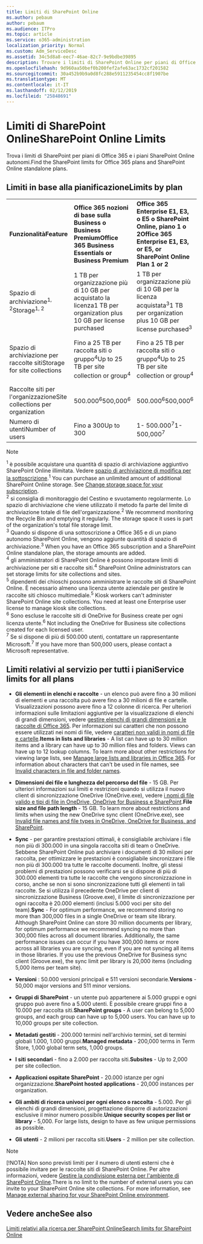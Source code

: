 ```yaml
---
title: Limiti di SharePoint Online
ms.author: pebaum
author: pebaum
ms.audience: ITPro
ms.topic: article
ms.service: o365-administration
localization_priority: Normal
ms.custom: Adm_ServiceDesc
ms.assetid: 34c5d8a8-eec7-46ae-82c7-9e9bdbe39895
description: Trovare i limiti di SharePoint Online per piani di Office 365 Enterprise e per piani autonomi.
ms.openlocfilehash: 9d960aa50bef0b200fef2afe63ac1732cf201582
ms.sourcegitcommit: 30a452b9b9a0d8fc288e5911235454cc8f1907be
ms.translationtype: MT
ms.contentlocale: it-IT
ms.lasthandoff: 02/12/2019
ms.locfileid: "25848691"
---
```

# <a name="sharepoint-online-limits"></a><span data-ttu-id="9e700-103">Limiti di SharePoint Online</span><span class="sxs-lookup"><span data-stu-id="9e700-103">SharePoint Online Limits</span></span>

<span data-ttu-id="9e700-104">Trova i limiti di SharePoint per piani di Office 365 e i piani SharePoint Online autonomi.</span><span class="sxs-lookup"><span data-stu-id="9e700-104">Find the SharePoint limits for Office 365 plans and SharePoint Online standalone plans.</span></span>
  
## <a name="limits-by-plan"></a><span data-ttu-id="9e700-105">Limiti in base alla pianificazione</span><span class="sxs-lookup"><span data-stu-id="9e700-105">Limits by plan</span></span>

|||||
|:-----|:-----|:-----|:-----|
|<span data-ttu-id="9e700-106">**Funzionalità**</span><span class="sxs-lookup"><span data-stu-id="9e700-106">**Feature**</span></span> <br/> |<span data-ttu-id="9e700-107">**Office 365 nozioni di base sulla Business o Business Premium**</span><span class="sxs-lookup"><span data-stu-id="9e700-107">**Office 365 Business Essentials or Business Premium**</span></span> <br/> |<span data-ttu-id="9e700-108">**Office 365 Enterprise E1, E3, o E5 o SharePoint Online, piano 1 o 2**</span><span class="sxs-lookup"><span data-stu-id="9e700-108">**Office 365 Enterprise E1, E3, or E5, or SharePoint Online Plan 1 or 2**</span></span> <br/> | <span data-ttu-id="9e700-109">**Office 365 Enterprise F1**</span><span class="sxs-lookup"><span data-stu-id="9e700-109">**Office 365 Enterprise F1**</span></span> <br/> |
|<span data-ttu-id="9e700-110">Spazio di archiviazione<sup>1, 2</sup></span><span class="sxs-lookup"><span data-stu-id="9e700-110">Storage<sup>1, 2</sup></span></span> <br/> |<span data-ttu-id="9e700-111">1 TB per organizzazione più di 10 GB per acquistato la licenza</span><span class="sxs-lookup"><span data-stu-id="9e700-111">1 TB per organization plus 10 GB per license purchased</span></span>  <br/> |<span data-ttu-id="9e700-112">1 TB per organizzazione più di 10 GB per la licenza acquistata<sup>3</sup></span><span class="sxs-lookup"><span data-stu-id="9e700-112">1 TB per organization plus 10 GB per license purchased<sup>3</sup></span></span> <br/> |<span data-ttu-id="9e700-113">1 TB per ogni organizzazione<sup>3</sup></span><span class="sxs-lookup"><span data-stu-id="9e700-113">1 TB per organization <sup>3</sup></span></span> <br/> |
|<span data-ttu-id="9e700-114">Spazio di archiviazione per raccolte siti</span><span class="sxs-lookup"><span data-stu-id="9e700-114">Storage for site collections</span></span>  <br/> |<span data-ttu-id="9e700-115">Fino a 25 TB per raccolta siti o gruppo<sup>4</sup></span><span class="sxs-lookup"><span data-stu-id="9e700-115">Up to 25 TB per site collection or group<sup>4</sup></span></span> <br/> |<span data-ttu-id="9e700-116">Fino a 25 TB per raccolta siti o gruppo<sup>4</sup></span><span class="sxs-lookup"><span data-stu-id="9e700-116">Up to 25 TB per site collection or group<sup>4</sup></span></span> <br/> |<span data-ttu-id="9e700-117">Fino a 25 TB per raccolta siti o gruppo<sup>5</sup></span><span class="sxs-lookup"><span data-stu-id="9e700-117">Up to 25 TB per site collection or group<sup>5</sup></span></span> <br/> |
|<span data-ttu-id="9e700-118">Raccolte siti per l'organizzazione</span><span class="sxs-lookup"><span data-stu-id="9e700-118">Site collections per organization</span></span>  <br/> |<span data-ttu-id="9e700-119">500.000<sup>6</sup></span><span class="sxs-lookup"><span data-stu-id="9e700-119">500,000<sup>6</sup></span></span> <br/> |<span data-ttu-id="9e700-120">500.000<sup>6</sup></span><span class="sxs-lookup"><span data-stu-id="9e700-120">500,000<sup>6</sup></span></span> <br/> |<span data-ttu-id="9e700-121"> 500.000</span><span class="sxs-lookup"><span data-stu-id="9e700-121">500,000</span></span><br/> |
|<span data-ttu-id="9e700-122">Numero di utenti</span><span class="sxs-lookup"><span data-stu-id="9e700-122">Number of users</span></span>  <br/> |<span data-ttu-id="9e700-123">Fino a 300</span><span class="sxs-lookup"><span data-stu-id="9e700-123">Up to 300</span></span>  <br/> |<span data-ttu-id="9e700-124">1- 500.000<sup>7</sup></span><span class="sxs-lookup"><span data-stu-id="9e700-124">1- 500,000<sup>7</sup></span></span> <br/> |<span data-ttu-id="9e700-125">1- 500.000<sup>7</sup></span><span class="sxs-lookup"><span data-stu-id="9e700-125">1- 500,000<sup>7</sup></span></span> <br/> |
   
> [!NOTE]
> <span data-ttu-id="9e700-p101"><sup>1</sup> è possibile acquistare una quantità di spazio di archiviazione aggiuntivo SharePoint Online illimitata. Vedere [spazio di archiviazione di modifica per la sottoscrizione](https://support.office.com/article/96EA3533-DE64-4B01-839A-C560875A662C).</span><span class="sxs-lookup"><span data-stu-id="9e700-p101"><sup>1</sup> You can purchase an unlimited amount of additional SharePoint Online storage. See [Change storage space for your subscription](https://support.office.com/article/96EA3533-DE64-4B01-839A-C560875A662C). </span></span><br/><span data-ttu-id="9e700-p102"><sup>2</sup> si consiglia di monitoraggio del Cestino e svuotamento regolarmente. Lo spazio di archiviazione che viene utilizzato il metodo fa parte del limite di archiviazione totale di file dell'organizzazione.</span><span class="sxs-lookup"><span data-stu-id="9e700-p102"><sup>2</sup> We recommend monitoring the Recycle Bin and emptying it regularly. The storage space it uses is part of the organization's total file storage limit. </span></span><br/> <span data-ttu-id="9e700-p103"><sup>3</sup> Quando si dispone di una sottoscrizione a Office 365 e di un piano autonomo SharePoint Online, vengono aggiunte quantità di spazio di archiviazione.</span><span class="sxs-lookup"><span data-stu-id="9e700-p103"><sup>3</sup> When you have an Office 365 subscription and a SharePoint Online standalone plan, the storage amounts are added. </span></span><br/><span data-ttu-id="9e700-p104"><sup>4</sup> gli amministratori di SharePoint Online è possono impostare limiti di archiviazione per siti e raccolte siti.</span><span class="sxs-lookup"><span data-stu-id="9e700-p104"><sup>4</sup> SharePoint Online administrators can set storage limits for site collections and sites. </span></span><br/> <span data-ttu-id="9e700-p105"><sup>5</sup> dipendenti dei chioschi possono amministrare le raccolte siti di SharePoint Online. È necessario almeno una licenza utente aziendale per gestire le raccolte siti chiosco multimediale.</span><span class="sxs-lookup"><span data-stu-id="9e700-p105"><sup>5</sup> Kiosk workers can't administer SharePoint Online site collections. You need at least one Enterprise user license to manage kiosk site collections. </span></span><br/> <span data-ttu-id="9e700-p106"><sup>6</sup> Sono escluse le raccolte siti di OneDrive for Business create per ogni licenza utente.</span><span class="sxs-lookup"><span data-stu-id="9e700-p106"><sup>6</sup> Not including the OneDrive for Business site collections created for each licensed user. </span></span><br/><span data-ttu-id="9e700-135"><sup>7</sup> Se si dispone di più di 500.000 utenti, contattare un rappresentante Microsoft.</span><span class="sxs-lookup"><span data-stu-id="9e700-135"><sup>7</sup> If you have more than 500,000 users, please contact a Microsoft representative.</span></span> 
  

  
## <a name="service-limits-for-all-plans"></a><span data-ttu-id="9e700-136">Limiti relativi al servizio per tutti i piani</span><span class="sxs-lookup"><span data-stu-id="9e700-136">Service limits for all plans</span></span>

- <span data-ttu-id="9e700-p107">**Gli elementi in elenchi e raccolte** - un elenco può avere fino a 30 milioni di elementi e una raccolta può avere fino a 30 milioni di file e cartelle. Visualizzazioni possono avere fino a 12 colonne di ricerca. Per ulteriori informazioni sulle limitazioni aggiuntive per la visualizzazione di elenchi di grandi dimensioni, vedere [gestire elenchi di grandi dimensioni e le raccolte di Office 365](https://support.office.com/article/b4038448-ec0e-49b7-b853-679d3d8fb784). Per informazioni sui caratteri che non possono essere utilizzati nei nomi di file, vedere [caratteri non validi in nomi di file e cartelle](https://support.office.com/article/64883a5d-228e-48f5-b3d2-eb39e07630fa).</span><span class="sxs-lookup"><span data-stu-id="9e700-p107">**Items in lists and libraries** - A list can have up to 30 million items and a library can have up to 30 million files and folders. Views can have up to 12 lookup columns. To learn more about other restrictions for viewing large lists, see [Manage large lists and libraries in Office 365](https://support.office.com/article/b4038448-ec0e-49b7-b853-679d3d8fb784). For information about characters that can't be used in file names, see [Invalid characters in file and folder names](https://support.office.com/article/64883a5d-228e-48f5-b3d2-eb39e07630fa).</span></span>

- <span data-ttu-id="9e700-p108">**Dimensioni dei file e lunghezza del percorso del file** - 15 GB. Per ulteriori informazioni sui limiti e restrizioni quando si utilizza il nuovo client di sincronizzazione OneDrive (OneDrive.exe), vedere [i nomi di file valido e tipi di file in OneDrive, OneDrive for Business e SharePoint](https://support.office.com/article/64883a5d-228e-48f5-b3d2-eb39e07630fa).</span><span class="sxs-lookup"><span data-stu-id="9e700-p108">**File size and file path length** - 15 GB. To learn more about restrictions and limits when using the new OneDrive sync client (OneDrive.exe), see [Invalid file names and file types in OneDrive, OneDrive for Business, and SharePoint](https://support.office.com/article/64883a5d-228e-48f5-b3d2-eb39e07630fa).</span></span>

- <span data-ttu-id="9e700-p109">**Sync** - per garantire prestazioni ottimali, è consigliabile archiviare i file non più di 300.000 in una singola raccolta siti di team o OneDrive. Sebbene SharePoint Online può archiviare i documenti di 30 milioni per raccolta, per ottimizzare le prestazioni è consigliabile sincronizzare i file non più di 300.000 tra tutte le raccolte documenti. Inoltre, gli stessi problemi di prestazioni possono verificarsi se si dispone di più di 300.000 elementi tra tutte le raccolte che vengono sincronizzazione in corso, anche se non si sono sincronizzazione tutti gli elementi in tali raccolte. Se si utilizza il precedente OneDrive per client di sincronizzazione Business (Groove.exe), il limite di sincronizzazione per ogni raccolta è 20.000 elementi (inclusi 5.000 voci per sito del team).</span><span class="sxs-lookup"><span data-stu-id="9e700-p109">**Sync** - For optimum performance, we recommend storing no more than 300,000 files in a single OneDrive or team site library. Although SharePoint Online can store 30 million documents per library, for optimum performance we recommend syncing no more than 300,000 files across all document libraries. Additionally, the same performance issues can occur if you have 300,000 items or more across all libraries you are syncing, even if you are not syncing all items in those libraries. If you use the previous OneDrive for Business sync client (Groove.exe), the sync limit per library is 20,000 items (including 5,000 items per team site).</span></span>

- <span data-ttu-id="9e700-147">**Versioni** : 50.000 versioni principali e 511 versioni secondarie.</span><span class="sxs-lookup"><span data-stu-id="9e700-147">**Versions** - 50,000 major versions and 511 minor versions.</span></span>

- <span data-ttu-id="9e700-p110">**Gruppi di SharePoint** - un utente può appartenere ai 5.000 gruppi e ogni gruppo può avere fino a 5.000 utenti. È possibile creare gruppi fino a 10.000 per raccolta siti.</span><span class="sxs-lookup"><span data-stu-id="9e700-p110">**SharePoint groups** - A user can belong to 5,000 groups, and each group can have up to 5,000 users. You can have up to 10,000 groups per site collection.</span></span>

- <span data-ttu-id="9e700-150">**Metadati gestiti** - 200.000 termini nell'archivio termini, set di termini globali 1.000, 1.000 gruppi.</span><span class="sxs-lookup"><span data-stu-id="9e700-150">**Managed metadata** - 200,000 terms in Term Store, 1,000 global term sets, 1,000 groups.</span></span>

- <span data-ttu-id="9e700-151">**I siti secondari** - fino a 2.000 per raccolta siti.</span><span class="sxs-lookup"><span data-stu-id="9e700-151">**Subsites** - Up to 2,000 per site collection.</span></span>

- <span data-ttu-id="9e700-152">**Applicazioni ospitate SharePoint** - 20.000 istanze per ogni organizzazione.</span><span class="sxs-lookup"><span data-stu-id="9e700-152">**SharePoint hosted applications** - 20,000 instances per organization.</span></span>

- <span data-ttu-id="9e700-p111">**Gli ambiti di ricerca univoci per ogni elenco o raccolta** - 5.000. Per gli elenchi di grandi dimensioni, progettazione disporre di autorizzazioni esclusive il minor numero possibile.</span><span class="sxs-lookup"><span data-stu-id="9e700-p111">**Unique security scopes per list or library** - 5,000. For large lists, design to have as few unique permissions as possible.</span></span>

- <span data-ttu-id="9e700-155">**Gli utenti** - 2 milioni per raccolta siti.</span><span class="sxs-lookup"><span data-stu-id="9e700-155">**Users** - 2 million per site collection.</span></span>

> [!NOTE]
> <span data-ttu-id="9e700-p112">[!NOTA] Non sono previsti limiti per il numero di utenti esterni che è possibile invitare per le raccolte siti di SharePoint Online. Per altre informazioni, vedere [Gestire la condivisione esterna per l'ambiente di SharePoint Online](/sharepoint/external-sharing-overview).</span><span class="sxs-lookup"><span data-stu-id="9e700-p112">There is no limit to the number of external users you can invite to your SharePoint Online site collections. For more information, see [Manage external sharing for your SharePoint Online environment](/sharepoint/external-sharing-overview).</span></span>

## <a name="see-also"></a><span data-ttu-id="9e700-158">Vedere anche</span><span class="sxs-lookup"><span data-stu-id="9e700-158">See also</span></span>

[<span data-ttu-id="9e700-159">Limiti relativi alla ricerca per SharePoint Online</span><span class="sxs-lookup"><span data-stu-id="9e700-159">Search limits for SharePoint Online</span></span>](/sharepoint/search-limits)